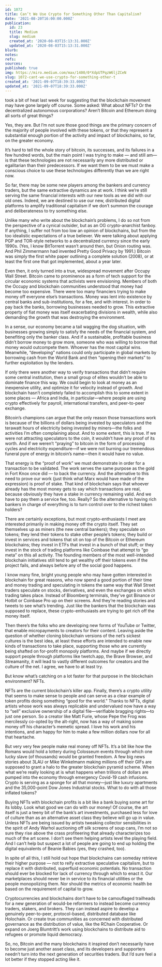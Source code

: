 ```yaml
---
id: 1072
title: Can’t We Use Crypto for Something Other Than Capitalism?
date: '2021-08-20T16:00:00.000Z'
publication:
  id: 23
  title: Medium
  slug: medium
  created_at: '2020-08-03T15:13:31.000Z'
  updated_at: '2020-08-03T15:13:31.000Z'
blurb: 
notes: 
refs: 
sources: 
published: true
img: https://miro.medium.com/max/1400/0*XdpUTPqzW6ljZCeN
slug: 1072-cant-we-use-crypto-for-something-other-t
created_at: '2021-09-07T18:39:33.000Z'
updated_at: '2021-09-07T18:39:33.000Z'
---
```

took a bit of heat last week for suggesting that the blockchain movement may have gone largely off course. Some asked: What about NFTs? Or the decentralized autonomous corporations? Aren’t Bitcoin and Ethereum doing all sorts of great things?

Yes, they are. But I’m not sure those good things are the primary concern of the majority of people involved with these tokens, or that they represent a substantial enough portion of the activity and impact of blockchains, so far, on the greater economy.

It’s hard to tell the whole story of bitcoin, its successes, and its failures in a few hundred words, but the main point I was trying to make — and still am—is that these technologies are not necessarily any more distributed or egalitarian than their predecessors. If we want them to be we must make a conscious choice to use these technologies differently than we are right now.

So far, there may be some new players among the bankers and currency traders, but the same extractive dynamics are at work. I think we’re still serving the same financial interests with our new tools as we did with our old ones. Indeed, we are destined to use our new, distributed digital platforms to amplify traditional capitalism if we don’t summon the courage and deliberateness to try something else.

Unlike many who write about the blockchain’s problems, I do so not from the perspective of a cynical outsider, but as an OG crypto-anarchist fanboy. If anything, I suffer not from too low an opinion of blockchains, but from the too idealistic expectations of a true believer. We were talking about applying PGP and TOR-style networks to a decentralized currency since the early 1990s. (Yes, I know BitTorrent wasn’t around then, but Onion routing was. And Phil Zimmermann had invented Pretty Good Privacy by 1991.) Bitcoin was simply the first white paper outlining a complete solution (2008), or at least the first one that got implemented, about a year later.

Even then, it only turned into a true, widespread movement after Occupy Wall Street. Bitcoin came to prominence as a form of tech support for the circular economic systems that activists were envisioning. Members of both the Occupy and blockchain communities understood that money had become too expensive. There were too many financiers trying to make money off everyone else’s transactions. Money was lent into existence by central banks and sub-institutions, for a fee, and with interest. In order to pay back the banks, borrowing businesses needed to grow. This extractive property of fiat money was itself exacerbating divisions in wealth, while also demanding the growth that was destroying the environment.

In a sense, our economy became a tail wagging the dog situation, with businesses growing simply to satisfy the needs of the financial system, and benefiting only the banker class. And if a sustainable, profitable business didn’t borrow money to grow more, someone who was willing to borrow that money would outcompete them. Whoever has the most capital wins. Meanwhile, “developing” nations could only participate in global markets by borrowing cash from the World Bank and then “opening their markets” to further exploitation by the lenders.

If only there were another way to verify transactions that didn’t require some central institution, then a small group of elites wouldn’t be able to dominate finance this way. We could begin to look at money as an inexpensive utility, and optimize it for velocity instead of growth. And blockchain hasn’t completely failed to accomplish this to some extent in some places — Africa and India, in particular—where people are using crypto effectively for payroll, international transfers, and peer-to-peer exchange.

Bitcoin’s champions can argue that the only reason those transactions work is because of the billions of dollars being invested by speculators and the terawatt hours of electricity being invested by miners—the folks and activities I’m often complaining about. And to some extent, this is true. If we were not attracting speculators to the coin, it wouldn’t have any proof of its worth. And if we weren’t “praying” to bitcoin in the form of processing cycles and electricity expenditure—if we were not burning our tremendous funeral pyre of energy in bitcoin’s name—then it would have no value.

That energy is the “proof of work” we must demonstrate in order for a transaction to be validated. The work serves the same purpose as the gold in Fort Knox once did — to back the currency. And the alternative to this need to prove our work (just think what Marx would have made of the expression) is proof of stake. That kind of blockchain says that whoever already has the most money gets to say which transactions are real, because obviously they have a stake in currency remaining valid. And we have to pay them a service fee, too. Really? So the alternative to having rich bankers in charge of everything is to turn control over to the richest token holders?

There are certainly exceptions, but most crypto-enthusiasts I meet are interested primarily in making money off the crypto itself. They set themselves up as miners (the new central bankers); they speculate on tokens; they lend their tokens to stake other people’s tokens; they build or invest in services and tokens that sit on top of the Bitcoin or Ethereum blockchains; they invest in ETFs that invest in a bunch of that stuff; or they invest in the stock of trading platforms like Coinbase that attempt to “go meta” on this all activity. The founding members of the most well-intended blockchain initiatives still tend to get wealthy off their tokens even if the project fails, and always before any of the social good happens.

I know many fine, bright young people who may have gotten interested in blockchain for great reasons, who now spend a good portion of their time and money trading and speculating in tokens the same way that Wall Street traders speculate on stocks, derivatives, and even the exchanges on which trading takes place. Instead of Bloomberg terminals, they’ve got Binance or Hotbit or Coinbase Pro up on their screens. And they’re reading stories and tweets to see what’s trending. Just like the bankers that the blockchain was supposed to replace, these crypto-enthusiasts are trying to get rich off the money itself.

Then there’s the folks who are developing new forms of YouTube or Twitter, that enable micropayments to creators for their content. Leaving aside the question of whether cloning blockchain versions of the net’s sickest cultures is the best idea, at least these efforts are intended to enable new kinds of transactions to take place, supporting those who are currently being shafted on for-profit monopoly platforms. And maybe if we directly support people through platforms like twetch.app, the Brave Browser, and Streamanity, it will lead to vastly different outcomes for creators and the culture of the net. I agree, we have to at least try.

But know what’s catching on a lot faster for that purpose in the blockchain environment? NFTs.

NFTs are the current blockchain’s killer app. Finally, there’s a crypto utility that seems to make sense to people and can serve as a clear example of token profits doing something “good for the world.” Thanks to NFTs, digital artists whose work was always replicable and undervalued now have a way to “sell” exclusive ownership of a digital file—verifiable bragging rights—to just one person. So a creator like Matt Furie, whose Pepe the Frog was mercilessly co-opted by the alt-right, now has a way of making some money off his character’s memetic spread. I love his work and his intentions, and am happy for him to make a few million dollars now for all that heartache.

But very very few people make real money off NFTs. It’s a bit like how the Romans would hold a lottery during Colosseum events through which one lucky slave (of thousands) would be granted freedom. A few big news stories about 3LAU or Mike Winkelmann making millions off their GIFs are supposed to grant a halo to the greater blockchain pyramid scheme. When what we’re really looking at is what happens when trillions of dollars are pumped into the economy through emergency Covid-19 cash infusions. Crypto is serving as a sponge for all that money—just like luxury apartments and the 35,000-point Dow Jones Industrial stocks. What to do with all those inflated tokens?

Buying NFTs with blockchain profits is a bit like a bank buying some art for its lobby. Look what good we can do with our money! Of course, the art itself is just a teeny bit of the bank’s art investments, purchased less for love of culture than as an alternative asset class they believe will go up in value. Unless NFTs are being issued by artists tweaking collector sensibilities in the spirit of Andy Warhol auctioning off silk screens of soup cans, I’m not so sure they rise above the crass profiteering that already characterizes too much of the art scene. I don’t see them helping artists level the playing field. And I can’t help but suspect a lot of people are going to end up holding the digital equivalents of Beanie Babies (yes, they crashed, too).

In spite of all this, I still hold out hope that blockchains can someday retrieve their higher purpose — not to reify extractive speculative capitalism, but to replace it with distributed, superfluid economic potentials. No transaction should ever be blocked for lack of currency through which to enact it. Our marketplaces should never be in service to its financial utilities or the people monopolizing them. Nor should the metrics of economic health be based on the requirement of capital to grow.

Cryptocurrencies and blockchains don’t have to be camouflaged trailheads for a new generation of would-be reformers to instead become currency traders, stakers, and brokers. They can instead aspire to develop a genuinely peer-to-peer, protocol-based, distributed database like Holochain. Or create true communities as concerned with distributed governance as the distribution of value, like the RChain Cooperative. Or expand on Joerg Blumtritt’s work using blockchains to distribute aid to refugees or promote liquid democracy.

So, no, Bitcoin and the many blockchains it inspired don’t necessarily have to become just another asset class, and its developers and supporters needn’t turn into the next generation of securities traders. But I’d sure feel a lot better if they stopped acting like it.
